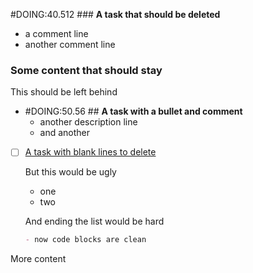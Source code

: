 #DOING:40.512 ### **A task that should be deleted**
- a comment line
- another comment line

### Some content that should stay

This should be left behind
- #DOING:50.56 ## **A task with a bullet and comment**
  - another description line
  - and another
- [ ] [A task with blank lines to delete](#DOING:)
  <card>

  But this would be ugly
  - one
  - two

  And ending the list would be hard

  ```markdown
  - now code blocks are clean
  ```

  <!--
  expand:1
  created:2021-03-05T17:20:14.716Z
  -->
  <!-- id:7 -->
  </card>
More content